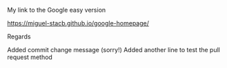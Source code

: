 My link to the Google easy version

https://miguel-stacb.github.io/google-homepage/

Regards

Added commit change message (sorry!)
Added another line to test the pull request method